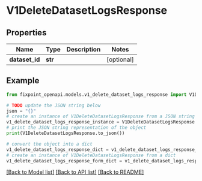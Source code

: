# V1DeleteDatasetLogsResponse


## Properties

Name | Type | Description | Notes
------------ | ------------- | ------------- | -------------
**dataset_id** | **str** |  | [optional] 

## Example

```python
from fixpoint_openapi.models.v1_delete_dataset_logs_response import V1DeleteDatasetLogsResponse

# TODO update the JSON string below
json = "{}"
# create an instance of V1DeleteDatasetLogsResponse from a JSON string
v1_delete_dataset_logs_response_instance = V1DeleteDatasetLogsResponse.from_json(json)
# print the JSON string representation of the object
print(V1DeleteDatasetLogsResponse.to_json())

# convert the object into a dict
v1_delete_dataset_logs_response_dict = v1_delete_dataset_logs_response_instance.to_dict()
# create an instance of V1DeleteDatasetLogsResponse from a dict
v1_delete_dataset_logs_response_form_dict = v1_delete_dataset_logs_response.from_dict(v1_delete_dataset_logs_response_dict)
```
[[Back to Model list]](../README.md#documentation-for-models) [[Back to API list]](../README.md#documentation-for-api-endpoints) [[Back to README]](../README.md)


